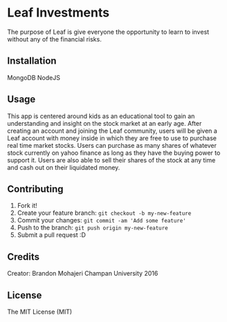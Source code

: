 # Leaf Investments

The purpose of Leaf is give everyone the opportunity to learn to invest without any of the financial risks. 

## Installation

MongoDB
NodeJS

## Usage

This app is centered around kids as an educational tool to gain an understanding and insight on the stock market at an early age.  After creating an account and joining the Leaf community, users will be given a Leaf account with money inside in which they are free to use to purchase real time market stocks. Users can purchase as many shares of whatever stock currently on yahoo finance as long as they have the buying power to support it. Users are also able to sell their shares of the stock at any time and cash out on their liquidated money. 

## Contributing

1. Fork it!
2. Create your feature branch: `git checkout -b my-new-feature`
3. Commit your changes: `git commit -am 'Add some feature'`
4. Push to the branch: `git push origin my-new-feature`
5. Submit a pull request :D

## Credits

Creator: Brandon Mohajeri
		 Champan University 2016

## License

The MIT License (MIT)





